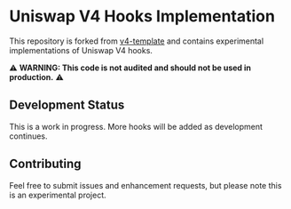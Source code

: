 # Uniswap V4 Hooks Implementation

This repository is forked from [v4-template](https://github.com/Uniswap/v4-template) and contains experimental implementations of Uniswap V4 hooks.

⚠️ **WARNING: This code is not audited and should not be used in production.** ⚠️


## Development Status

This is a work in progress. More hooks will be added as development continues.

## Contributing

Feel free to submit issues and enhancement requests, but please note this is an experimental project.

